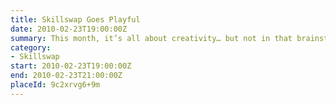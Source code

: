 ```yaml
---
title: Skillswap Goes Playful
date: 2010-02-23T19:00:00Z
summary: This month, it’s all about creativity… but not in that brainstormy, businessy way. Instead you’re going to hear about stuff that’s just plain fun.
category:
- Skillswap
start: 2010-02-23T19:00:00Z
end: 2010-02-23T21:00:00Z
placeId: 9c2xrvg6+9m
---
```


